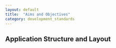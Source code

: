 ```yaml
---
layout: default
title:  "Aims and Objectives"
category: development_standards
---
```


## Application Structure and Layout

